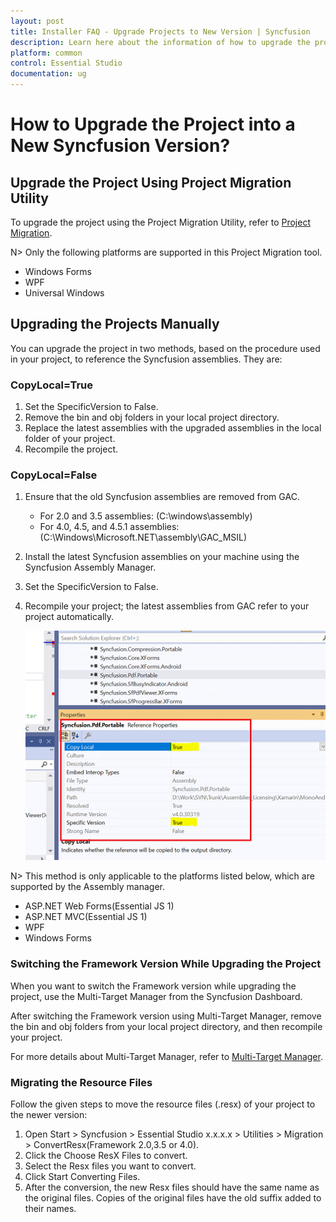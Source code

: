 ```yaml
---
layout: post
title: Installer FAQ - Upgrade Projects to New Version | Syncfusion
description: Learn here about the information of how to upgrade the projects from existing version to a new syncfusion version.
platform: common
control: Essential Studio
documentation: ug
---
```


# How to Upgrade the Project into a New Syncfusion Version? 


## Upgrade the Project Using Project Migration Utility

To upgrade the project using the Project Migration Utility, refer to [Project Migration](http://help.syncfusion.com/common/essential-studio/utilities#project-migration).

N> Only the following platforms are supported in this Project Migration tool.

* Windows Forms
* WPF
* Universal Windows

## Upgrading the Projects Manually

You can upgrade the project in two methods, based on the procedure used in your project, to reference the Syncfusion assemblies. They are:

### CopyLocal=True

1. Set the SpecificVersion to False.
2. Remove the bin and obj folders in your local project directory.
3. Replace the latest assemblies with the upgraded assemblies in the local folder of your project.
4. Recompile the project.

### CopyLocal=False

1. Ensure that the old Syncfusion assemblies are removed from GAC.
   * For 2.0 and 3.5 assemblies: (C:\windows\assembly)
   * For 4.0, 4.5, and 4.5.1 assemblies: (C:\Windows\Microsoft.NET\assembly\GAC_MSIL)
2. Install the latest Syncfusion assemblies on your machine using the Syncfusion Assembly Manager.
3. Set the SpecificVersion to False.
4. Recompile your project; the latest assemblies from GAC refer to your project automatically. 
   
   ![Manual Upgradation](Upgrading-the-Projects-Manually_images/Upgrading-the-Projects-Manually_img1.png)

N> This method is only applicable to the platforms listed below, which are supported by the Assembly manager.

* ASP.NET Web Forms(Essential JS 1)
* ASP.NET MVC(Essential JS 1)
* WPF
* Windows Forms

### Switching the Framework Version While Upgrading the Project

When you want to switch the Framework version while upgrading the project, use the Multi-Target Manager from the Syncfusion Dashboard.

After switching the Framework version using Multi-Target Manager, remove the bin and obj folders from your local project directory, and then recompile your project.

For more details about Multi-Target Manager, refer to [Multi-Target Manager](http://help.syncfusion.com/common/essential-studio/utilities#multi-target-manager).

### Migrating the Resource Files

Follow the given steps to move the resource files (.resx) of your project to the newer version:

1. Open Start > Syncfusion > Essential Studio x.x.x.x > Utilities > Migration > ConvertResx(Framework 2.0,3.5 or 4.0).
2. Click the Choose ResX Files to convert.
3. Select the Resx files you want to convert.
4. Click Start Converting Files.
5. After the conversion, the new Resx files should have the same name as the original files. Copies of the original files have the old suffix added to their names.
